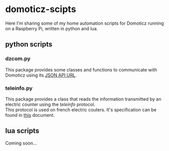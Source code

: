 # domoticz-scipts
Here I'm sharing some of my home automation scripts for Domoticz running on a Raspberry Pi, written in python and lua.

## python scripts

### dzcom.py
This package provides some classes and functions to communicate with Domoticz using its [JSON API URL][1].

### teleinfo.py
This package provides a class that reads the information transmitted by an electric counter using the *teleinfo* protocol.  
This protocol is used on french electric couters. It's specification can be found in [this][2] document.  

## lua scripts
Coming soon...

[1]: https://www.domoticz.com/wiki/Domoticz_API/JSON_URL%27s
[2]: http://www.magdiblog.fr/wp-content/uploads/2014/09/ERDF-NOI-CPT_02E.pdf
